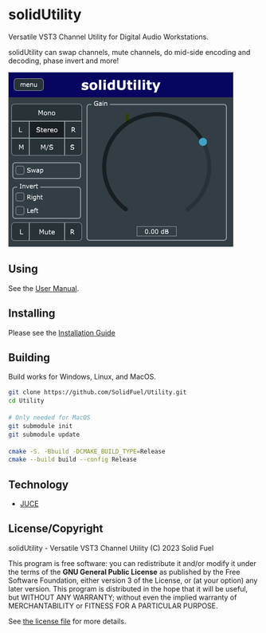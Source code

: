 # solidUtility

Versatile VST3 Channel Utility for Digital Audio Workstations.

solidUtility can swap channels, mute channels, do mid-side encoding and decoding, phase invert and more!

![Utility UI](docs/utility-ui.png)

## Using

See the [User Manual](docs/USER_MANUAL.md).

## Installing

Please see the [Installation Guide](docs/INSTALLATION_GUIDE.md)

## Building

Build works for Windows, Linux, and MacOS. 

```sh
git clone https://github.com/SolidFuel/Utility.git
cd Utility

# Only needed for MacOS
git submodule init
git submodule update

cmake -S. -Bbuild -DCMAKE_BUILD_TYPE=Release
cmake --build build --config Release
```

## Technology

- [JUCE](https://juce.com/)

## License/Copyright

solidUtility - Versatile VST3 Channel Utility (C) 2023 Solid Fuel

This program is free software: you can redistribute it and/or modify it under
the terms of the **GNU General Public License** as published by the Free
Software Foundation, either version 3 of the License, or (at your option) any
later version. This program is distributed in the hope that it will be useful,
but WITHOUT ANY WARRANTY; without even the implied warranty of MERCHANTABILITY
or FITNESS FOR A PARTICULAR PURPOSE.

See [the license file](LICENSE) for more details.
